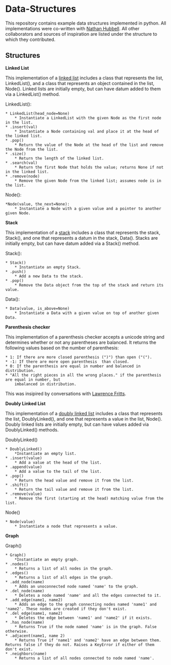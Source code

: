 Data-Structures
===============

This repository contains example data structures implemented in python. All implementations
were co-written with [Nathan Hubbell](https://github.com/lnhubbell). All other collaborators and
sources of inspiration are listed under the structure to which they contributed.


Structures
-----------------

**Linked List**

This implementation of a [linked list](http://en.wikipedia.org/wiki/Linked_list) includes a class that
represents the list, LinkedList(), and a class that represents an object contained in the list, Node().
Linked lists are initially empty, but can have datum added to them via a LinkedList() method.

LinkedList():

    * LinkedList(head_node=None)
        * Instantiate a LinkedList with the given Node as the first node in the list.
    * .insert(val)
        * Instantiate a Node containing val and place it at the head of the linked list.
    * .pop()
        * Return the value of the Node at the head of the list and remove the Node from the list.
    * .size()
        * Return the length of the linked list.
    * .search(val)
        * Return the first Node that holds the value; returns None if not in the linked list.
    * .remove(node)
        * Remove the given Node from the linked list; assumes node is in the list.

Node():

    *Node(value, the_next=None):
        * Instantiate a Node with a given value and a pointer to another given Node.


**Stack**

This implementation of a [stack](http://en.wikipedia.org/wiki/Stack_(abstract_data_type)) includes a
class that represents the stack, Stack(), and one that represents a datum in the stack, Data().
Stacks are initially empty, but can have datum added via a Stack() method.

Stack():

    * Stack()
        * Instantiate an empty Stack.
    * .push()
        * Add a new Data to the stack.
    * .pop()
        * Remove the Data object from the top of the stack and return its value.

Data():

    * Data(value, is_above=None)
        * Instantiate a Data with a given value on top of another given Data.


**Parenthesis checker**

This implementation of a parenthesis checker accepts a unicode string and determines whether
or not any parentheses are balanced. It returns the following values based on the number
of parenthesis:

    * 1: If there are more closed parenthesis (")") than open ("(").
    * -1: If there are more open parenthesis  than closed.
    * 0: If the parenthesis are equal in number and balanced in distribution.
    * "All the right pieces in all the wrong places." if the parenthesis are equal in number, but
        imbalanced in distribution.

This was insipired by conversations with [Lawrence Fritts](https://github.com/lfritts).

**Doubly Linked List**

This implementation of a [doubly linked list](http://en.wikipedia.org/wiki/Doubly_linked_list) includes a
class that represents the list, DoublyLinked(), and one that represents a value in the list, Node().
Doubly linked lists are initially empty, but can have values added via DoublyLinked() methods.

DoublyLinked()

    * DoublyLinked()
        *Instantiate an empty list.
    * .insert(value)
        * Add a value at the head of the list.
    * .append(value)
        * Add a value to the tail of the list.
    * .pop()
        * Return the head value and remove it from the list.
    * .shift()
        * Return the tail value and remove it from the list.
    * .remove(value)
        * Remove the first (starting at the head) matching value from the list.

Node()

    * Node(value)
        * Instantiate a node that represents a value.


**Graph**

Graph()

    * Graph()
        *Instantiate an empty graph.
    * .nodes()
        * Returns a list of all nodes in the graph.
    * .edges()
        * Returns a list of all edges in the graph.
    * .add_node(name)
        * Adds an unoconnected node named 'name' to the graph.
    * .del_node(name)
        * Deletes a node named 'name' and all the edges connected to it.
    * .add_edge(name1, name2)
        * Adds an edge to the graph connecting nodes named 'name1' and 'name2'. These nodes are created if they don't exist.
    * .del_edge(name1, name2)
        * Deletes the edge between 'name1' and 'name2' if it exists.
    * .has_node(name)
        * Returns True if the node named 'name' is in the graph. False otherwise.
    * .adjacent(name1, name 2)
        * Returns True if 'name1' and 'name2' have an edge between them. Returns false if they do not. Raises a KeyError if either of them don't exist.
    * .neighbors(name)
        * Returns a list of all nodes connected to node named 'name'.
